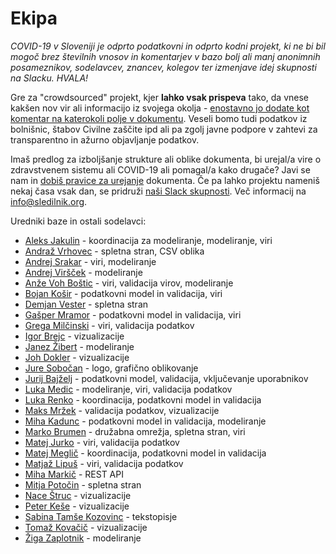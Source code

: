# Ekipa

*COVID-19 v Sloveniji je odprto podatkovni in odprto kodni projekt, ki ne bi bil mogoč brez številnih vnosov in komentarjev v bazo bolj ali manj anonimnih posameznikov, sodelavcev, znancev, kolegov ter izmenjave idej skupnosti na Slacku. HVALA!*

Gre za "crowdsourced" projekt, kjer **lahko vsak prispeva** tako, da vnese kakšen nov vir ali informacijo iz svojega okolja - [enostavno jo dodate kot komentar na katerokoli polje v dokumentu](https://docs.google.com/spreadsheets/d/1N1qLMoWyi3WFGhIpPFzKsFmVE0IwNP3elb_c18t2DwY/edit#gid=0). Veseli bomo tudi podatkov iz bolnišnic, štabov Civilne zaščite ipd ali pa zgolj javne podpore v zahtevi za transparentno in ažurno objavljanje podatkov.

Imaš predlog za izboljšanje strukture ali oblike dokumenta, bi urejal/a vire o zdravstvenem sistemu ali COVID-19 ali pomagal/a kako drugače? Javi se nam in [dobiš pravice za urejanje](mailto:info@sledilnik.org) dokumenta.
Če pa lahko projektu nameniš nekaj časa vsak dan, se pridruži [naši Slack skupnosti](http://sledilnik.slack.com). Več informacij na info@sledilnik.org.

Uredniki baze in ostali sodelavci:

-   [Aleks Jakulin](https://twitter.com/aleksj) - koordinacija za modeliranje, modeliranje, viri
-   [Andraž Vrhovec](http://github.com/overlordtm) - spletna stran, CSV oblika
-   [Andrej Srakar](http://www.ier.si/) - viri, modeliranje
-   [Andrej Viršček](https://udomacenastatistika.wordpress.com/author/vandrej/) - modeliranje
-   [Anže Voh Boštic](https://podcrto.si/author/anze/) - viri, validacija virov, modeliranje
-   [Bojan Košir](https://twitter.com/BojanKosir) - podatkovni model in validacija, viri
-   [Demjan Vester](https://github.com/VesterDe) - spletna stran
-   [Gašper Mramor](https://www.linkedin.com/in/gaspermramor) - podatkovni model in validacija, viri
-   [Grega Milčinski](https://www.linkedin.com/in/gregamilcinski/) - viri, validacija podatkov
-   [Igor Brejc](https://twitter.com/breki74) - vizualizacije
-   [Janez Žibert](https://pacs.zf.uni-lj.si/janez-zibert/) - modeliranje
-   [Joh Dokler](https://github.com/joahim) - vizualizacije
-   [Jure Sobočan](https://www.linkedin.com/in/juresobocan) - logo, grafično oblikovanje
-   [Jurij Bajželj](https://www.linkedin.com/in/bajzelj) - podatkovni model, validacija, vključevanje uporabnikov
-   [Luka Medic](https://www.facebook.com/luka.medic.79) - modeliranje, viri, validacija podatkov
-   [Luka Renko](https://twitter.com/lukarenko) - koordinacija, podatkovni model in validacija
-   [Maks Mržek](https://www.linkedin.com/in/maks-mr%C5%BEek-98798066/) - validacija podatkov, vizualizacije
-   [Miha Kadunc](https://twitter.com/miha_kadunc) - podatkovni model in validacija, modeliranje
-   [Marko Brumen](https://twitter.com/multikultivator) - družabna omrežja, spletna stran, viri
-   [Matej Jurko](https://www.linkedin.com/in/matejjurko/) - viri, validacija podatkov
-   [Matej Meglič](https://www.linkedin.com/in/matejmeglic/) - koordinacija, podatkovni model in validacija
-   [Matjaž Lipuš](https://twitter.com/MatjazL) - viri, validacija podatkov
-   [Miha Markič](https://twitter.com/MihaMarkic) - REST API
-   [Mitja Potočin](https://github.com/mitjapotocin) - spletna stran
-   [Nace Štruc](https://www.nace.si/) - vizualizacije
-   [Peter Keše](https://twitter.com/pkese/) - vizualizacije
-   [Sabina Tamše Kozovinc](https://www.linkedin.com/in/sabina-tamse-copywriter/) - tekstopisje
-   [Tomaž Kovačič](https://www.linkedin.com/in/tomazkovacic) - vizualizacije
-   [Žiga Zaplotnik](https://twitter.com/ZaplotnikZiga) - modeliranje
